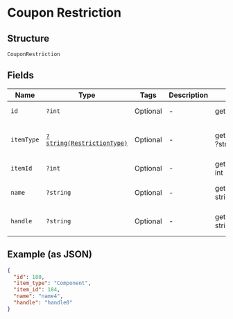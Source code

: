 
# Coupon Restriction

## Structure

`CouponRestriction`

## Fields

| Name | Type | Tags | Description | Getter | Setter |
|  --- | --- | --- | --- | --- | --- |
| `id` | `?int` | Optional | - | getId(): ?int | setId(?int id): void |
| `itemType` | [`?string(RestrictionType)`](../../doc/models/restriction-type.md) | Optional | - | getItemType(): ?string | setItemType(?string itemType): void |
| `itemId` | `?int` | Optional | - | getItemId(): ?int | setItemId(?int itemId): void |
| `name` | `?string` | Optional | - | getName(): ?string | setName(?string name): void |
| `handle` | `?string` | Optional | - | getHandle(): ?string | setHandle(?string handle): void |

## Example (as JSON)

```json
{
  "id": 180,
  "item_type": "Component",
  "item_id": 184,
  "name": "name4",
  "handle": "handle0"
}
```

